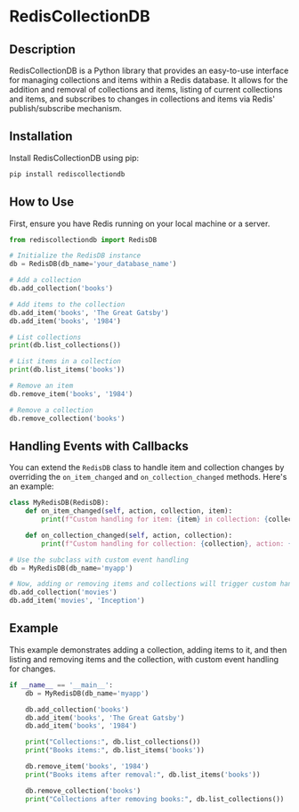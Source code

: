
# RedisCollectionDB

## Description
RedisCollectionDB is a Python library that provides an easy-to-use interface for managing collections and items within a Redis database. It allows for the addition and removal of collections and items, listing of current collections and items, and subscribes to changes in collections and items via Redis' publish/subscribe mechanism.

## Installation
Install RedisCollectionDB using pip:

```bash
pip install rediscollectiondb
```

## How to Use
First, ensure you have Redis running on your local machine or a server.

```python
from rediscollectiondb import RedisDB

# Initialize the RedisDB instance
db = RedisDB(db_name='your_database_name')

# Add a collection
db.add_collection('books')

# Add items to the collection
db.add_item('books', 'The Great Gatsby')
db.add_item('books', '1984')

# List collections
print(db.list_collections())

# List items in a collection
print(db.list_items('books'))

# Remove an item
db.remove_item('books', '1984')

# Remove a collection
db.remove_collection('books')
```

## Handling Events with Callbacks
You can extend the `RedisDB` class to handle item and collection changes by overriding the `on_item_changed` and `on_collection_changed` methods. Here's an example:

```python
class MyRedisDB(RedisDB):
    def on_item_changed(self, action, collection, item):
        print(f"Custom handling for item: {item} in collection: {collection}, action: {action}")

    def on_collection_changed(self, action, collection):
        print(f"Custom handling for collection: {collection}, action: {action}")

# Use the subclass with custom event handling
db = MyRedisDB(db_name='myapp')

# Now, adding or removing items and collections will trigger custom handling
db.add_collection('movies')
db.add_item('movies', 'Inception')
```

## Example
This example demonstrates adding a collection, adding items to it, and then listing and removing items and the collection, with custom event handling for changes.

```python
if __name__ == '__main__':
    db = MyRedisDB(db_name='myapp')

    db.add_collection('books')
    db.add_item('books', 'The Great Gatsby')
    db.add_item('books', '1984')

    print("Collections:", db.list_collections())
    print("Books items:", db.list_items('books'))

    db.remove_item('books', '1984')
    print("Books items after removal:", db.list_items('books'))

    db.remove_collection('books')
    print("Collections after removing books:", db.list_collections())
```
